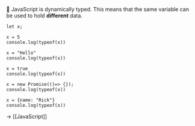 📌 JavaScript is dynamically typed. This means that the same variable can be used to hold **different** data.

```run-js
let x;

x = 5
console.log(typeof(x))

x = "Hello"
console.log(typeof(x))

x = true
console.log(typeof(x))

x = new Promise(()=> {});
console.log(typeof(x))

x = {name: "Rick"}
console.log(typeof(x))
```

→ [[JavaScript]]
